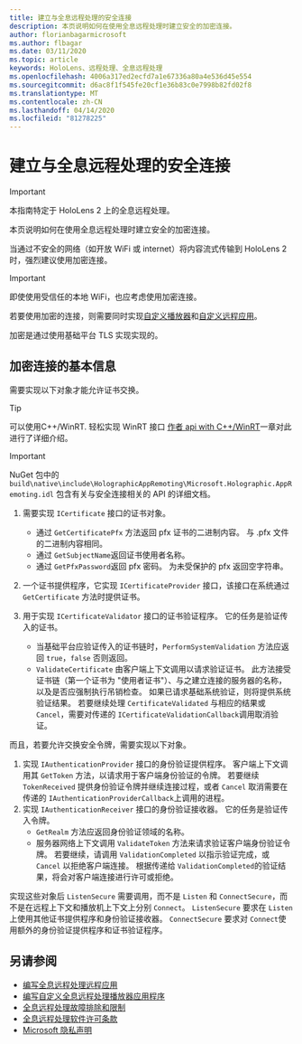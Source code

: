 ```yaml
---
title: 建立与全息远程处理的安全连接
description: 本页说明如何在使用全息远程处理时建立安全的加密连接。
author: florianbagarmicrosoft
ms.author: flbagar
ms.date: 03/11/2020
ms.topic: article
keywords: HoloLens、远程处理、全息远程处理
ms.openlocfilehash: 4006a317ed2ecfd7a1e67336a80a4e536d45e554
ms.sourcegitcommit: d6ac8f1f545fe20cf1e36b83c0e7998b82fd02f8
ms.translationtype: MT
ms.contentlocale: zh-CN
ms.lasthandoff: 04/14/2020
ms.locfileid: "81278225"
---
```

# <a name="establishing-a-secure-connection-with-holographic-remoting"></a>建立与全息远程处理的安全连接

>[!IMPORTANT]
>本指南特定于 HoloLens 2 上的全息远程处理。

本页说明如何在使用全息远程处理时建立安全的加密连接。

当通过不安全的网络（如开放 WiFi 或 internet）将内容流式传输到 HoloLens 2 时，强烈建议使用加密连接。

>[!IMPORTANT]
>即使使用受信任的本地 WiFi，也应考虑使用加密连接。

若要使用加密的连接，则需要同时实现[自定义播放器](holographic-remoting-create-player.md)和[自定义远程应用](holographic-remoting-create-host.md)。

加密是通过使用基础平台 TLS 实现实现的。

## <a name="basics-of-an-encrypted-connection"></a>加密连接的基本信息

需要实现以下对象才能允许证书交换。

>[!TIP]
>可以使用C++/WinRT. 轻松实现 WinRT 接口 [作者 api with C++/WinRT](https://docs.microsoft.com//windows/uwp/cpp-and-winrt-apis/author-apis)一章对此进行了详细介绍。

>[!IMPORTANT]
>NuGet 包中的 ```build\native\include\HolographicAppRemoting\Microsoft.Holographic.AppRemoting.idl``` 包含有关与安全连接相关的 API 的详细文档。

1) 需要实现 ```ICertificate``` 接口的证书对象。

    * 通过 ```GetCertificatePfx``` 方法返回 pfx 证书的二进制内容。 与 .pfx 文件的二进制内容相同。
    * 通过 ```GetSubjectName```返回证书使用者名称。
    * 通过 ```GetPfxPassword```返回 pfx 密码。 为未受保护的 pfx 返回空字符串。

2) 一个证书提供程序，它实现 ```ICertificateProvider``` 接口，该接口在系统通过 ```GetCertificate``` 方法时提供证书。

3) 用于实现 ```ICertificateValidator``` 接口的证书验证程序。 它的任务是验证传入的证书。
    * 当基础平台应验证传入的证书链时，```PerformSystemValidation``` 方法应返回 ```true```，```false``` 否则返回。
    * ```ValidateCertificate``` 由客户端上下文调用以请求验证证书。 此方法接受证书链（第一个证书为 "使用者证书"）、与之建立连接的服务器的名称，以及是否应强制执行吊销检查。 如果已请求基础系统验证，则将提供系统验证结果。 若要继续处理 ```CertificateValidated``` 与相应的结果或 ```Cancel```，需要对传递的 ```ICertificateValidationCallback```调用取消验证。

而且，若要允许交换安全令牌，需要实现以下对象。

1) 实现 ```IAuthenticationProvider``` 接口的身份验证提供程序。 客户端上下文调用其 ```GetToken``` 方法，以请求用于客户端身份验证的令牌。 若要继续 ```TokenReceived``` 提供身份验证令牌并继续连接过程，或者 ```Cancel``` 取消需要在传递的 ```IAuthenticationProviderCallback```上调用的进程。
2) 实现 ```IAuthenticationReceiver``` 接口的身份验证接收器。 它的任务是验证传入令牌。
    * ```GetRealm``` 方法应返回身份验证领域的名称。
    * 服务器网络上下文调用 ```ValidateToken``` 方法来请求验证客户端身份验证令牌。 若要继续，请调用 ```ValidationCompleted``` 以指示验证完成，或 ```Cancel``` 以拒绝客户端连接。 根据传递给 ```ValidationCompleted```的验证结果，将会对客户端连接进行许可或拒绝。 

实现这些对象后 ```ListenSecure``` 需要调用，而不是 ```Listen``` 和 ```ConnectSecure```，而不是在远程上下文和播放机上下文上分别 ```Connect```。 ```ListenSecure``` 要求在 ```Listen```上使用其他证书提供程序和身份验证接收器。 ```ConnectSecure``` 要求对 ```Connect```使用额外的身份验证提供程序和证书验证程序。

## <a name="see-also"></a>另请参阅
* [编写全息远程处理远程应用](holographic-remoting-create-host.md)
* [编写自定义全息远程处理播放器应用程序](holographic-remoting-create-player.md)
* [全息远程处理故障排除和限制](holographic-remoting-troubleshooting.md)
* [全息远程处理软件许可条款](https://docs.microsoft.com//legal/mixed-reality/microsoft-holographic-remoting-software-license-terms)
* [Microsoft 隐私声明](https://go.microsoft.com/fwlink/?LinkId=521839)

